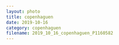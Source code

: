 ```yaml
---
layout: photo
title: copenhaguen
date: 2019-10-16
category: copenhaguen
filename: 2019_10_16_copenhaguen_P1160582
---
```

